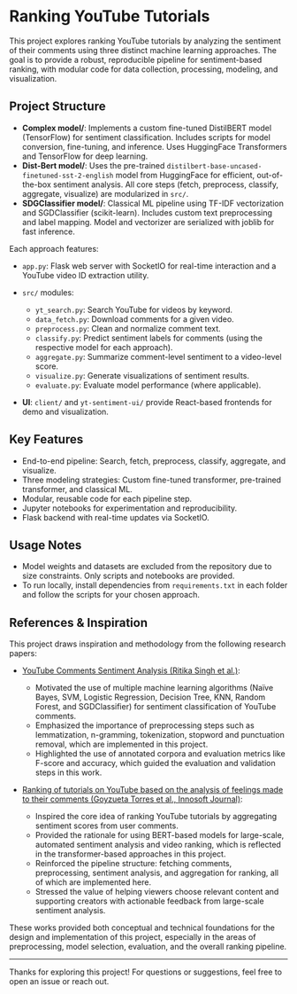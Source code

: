 # Ranking YouTube Tutorials

This project explores ranking YouTube tutorials by analyzing the sentiment of their comments using three distinct machine learning approaches. The goal is to provide a robust, reproducible pipeline for sentiment-based ranking, with modular code for data collection, processing, modeling, and visualization.

## Project Structure
- **Complex model/**: Implements a custom fine-tuned DistilBERT model (TensorFlow) for sentiment classification. Includes scripts for model conversion, fine-tuning, and inference. Uses HuggingFace Transformers and TensorFlow for deep learning.
- **Dist-Bert model/**: Uses the pre-trained `distilbert-base-uncased-finetuned-sst-2-english` model from HuggingFace for efficient, out-of-the-box sentiment analysis. All core steps (fetch, preprocess, classify, aggregate, visualize) are modularized in `src/`.
- **SDGClassifier model/**: Classical ML pipeline using TF-IDF vectorization and SGDClassifier (scikit-learn). Includes custom text preprocessing and label mapping. Model and vectorizer are serialized with joblib for fast inference.

Each approach features:
- `app.py`: Flask web server with SocketIO for real-time interaction and a YouTube video ID extraction utility.
- `src/` modules:
  - `yt_search.py`: Search YouTube for videos by keyword.
  - `data_fetch.py`: Download comments for a given video.
  - `preprocess.py`: Clean and normalize comment text.
  - `classify.py`: Predict sentiment labels for comments (using the respective model for each approach).
  - `aggregate.py`: Summarize comment-level sentiment to a video-level score.
  - `visualize.py`: Generate visualizations of sentiment results.
  - `evaluate.py`: Evaluate model performance (where applicable).

- **UI**: `client/` and `yt-sentiment-ui/` provide React-based frontends for demo and visualization.

## Key Features
- End-to-end pipeline: Search, fetch, preprocess, classify, aggregate, and visualize.
- Three modeling strategies: Custom fine-tuned transformer, pre-trained transformer, and classical ML.
- Modular, reusable code for each pipeline step.
- Jupyter notebooks for experimentation and reproducibility.
- Flask backend with real-time updates via SocketIO.

## Usage Notes
- Model weights and datasets are excluded from the repository due to size constraints. Only scripts and notebooks are provided.
- To run locally, install dependencies from `requirements.txt` in each folder and follow the scripts for your chosen approach.

## References & Inspiration
This project draws inspiration and methodology from the following research papers:

- [YouTube Comments Sentiment Analysis (Ritika Singh et al.)](https://ritikasingh95.github.io/Documents/Publications/YOUTUBE%20COMMENTS%20SENTIMENT%20ANALYSIS.pdf):
  - Motivated the use of multiple machine learning algorithms (Naïve Bayes, SVM, Logistic Regression, Decision Tree, KNN, Random Forest, and SGDClassifier) for sentiment classification of YouTube comments.
  - Emphasized the importance of preprocessing steps such as lemmatization, n-gramming, tokenization, stopword and punctuation removal, which are implemented in this project.
  - Highlighted the use of annotated corpora and evaluation metrics like F-score and accuracy, which guided the evaluation and validation steps in this work.

- [Ranking of tutorials on YouTube based on the analysis of feelings made to their comments (Goyzueta Torres et al., Innosoft Journal)](https://revistas.ulasalle.edu.pe/innosoft/article/view/66/71):
  - Inspired the core idea of ranking YouTube tutorials by aggregating sentiment scores from user comments.
  - Provided the rationale for using BERT-based models for large-scale, automated sentiment analysis and video ranking, which is reflected in the transformer-based approaches in this project.
  - Reinforced the pipeline structure: fetching comments, preprocessing, sentiment analysis, and aggregation for ranking, all of which are implemented here.
  - Stressed the value of helping viewers choose relevant content and supporting creators with actionable feedback from large-scale sentiment analysis.

These works provided both conceptual and technical foundations for the design and implementation of this project, especially in the areas of preprocessing, model selection, evaluation, and the overall ranking pipeline.

---

Thanks for exploring this project! For questions or suggestions, feel free to open an issue or reach out.
